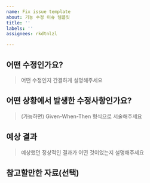 ```yaml
---
name: Fix issue template
about: 기능 수정 이슈 템플릿
title: ''
labels: ''
assignees: rkdtnlzl

---
```


## 어떤 수정인가요?

> 어떤 수정인지 간결하게 설명해주세요

## 어떤 상황에서 발생한 수정사항인가요?

> (가능하면) Given-When-Then 형식으로 서술해주세요

## 예상 결과

> 예상했던 정상적인 결과가 어떤 것이었는지 설명해주세요

## 참고할만한 자료(선택)
